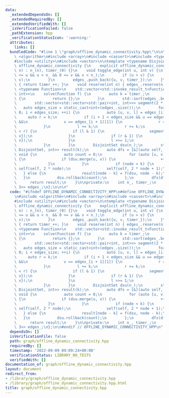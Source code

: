 ```yaml
---
data:
  _extendedDependsOn: []
  _extendedRequiredBy: []
  _extendedVerifiedWith: []
  _isVerificationFailed: false
  _pathExtension: hpp
  _verificationStatusIcon: ':warning:'
  attributes:
    links: []
  bundledCode: "#line 1 \"graph/offline_dynamic_connectivity.hpp\"\n\n\n\n#include\
    \ <algorithm>\n#include <array>\n#include <cassert>\n#include <type_traits>\n\
    #include <utility>\n#include <vector>\n\ntemplate <typename DisjointSet> struct\
    \ offline_dynamic_connectivity {\n    explicit offline_dynamic_connectivity(int\
    \ n) : n_(n), timer_(0) {}\n    void toggle_edge(int u, int v) {\n        assert(0\
    \ <= u && u < n_ && 0 <= v && v < n_);\n        if (u > v) {\n            std::swap(u,\
    \ v);\n        }\n        edges_.push_back({u, v, timer_});\n    }\n    int snapshot()\
    \ { return timer_++; }\n    void reserve(int n) { edges_.reserve(n); }\n    template\
    \ <typename Function>\n    std::vector<std::invoke_result_t<Function, DisjointSet,\
    \ int>>\n    solve(Function f) {\n        auto k = timer_;\n        if (k == 0)\
    \ {\n            return {};\n        }\n        std::sort(edges_.begin(), edges_.end());\n\
    \        std::vector<std::vector<std::pair<int, int>>> segment(2 * k);\n     \
    \   auto edges_size = static_cast<int>(edges_.size());\n        for (auto i =\
    \ 0; i < edges_size; ++i) {\n            auto [u, v, l] = edges_[i];\n       \
    \     auto r = k;\n            if (i + 1 < edges_size && u == edges_[i + 1][0]\
    \ &&\n                v == edges_[i + 1][1]) {\n                r = edges_[++i][2];\n\
    \            }\n            l += k;\n            r += k;\n            while (l\
    \ < r) {\n                if (l & 1) {\n                    segment[l++].push_back({u,\
    \ v});\n                }\n                if (r & 1) {\n                    segment[--r].push_back({u,\
    \ v});\n                }\n                l >>= 1;\n                r >>= 1;\n\
    \            }\n        }\n        DisjointSet dsu(n_);\n        std::vector<std::invoke_result_t<Function,\
    \ DisjointSet, int>> result(k);\n        auto dfs = [&](auto self, int node) ->\
    \ void {\n            auto count = 0;\n            for (auto [u, v] : segment[node])\
    \ {\n                if (dsu.merge(u, v)) {\n                    ++count;\n  \
    \              }\n            }\n            if (node < k) {\n               \
    \ self(self, 2 * node);\n                self(self, 2 * node + 1);\n         \
    \   } else {\n                result[node - k] = f(dsu, node - k);\n         \
    \   }\n            dsu.rollback(count);\n        };\n        dfs(dfs, 1);\n  \
    \      return result;\n    }\n\nprivate:\n    int n_, timer_;\n    std::vector<std::array<int,\
    \ 3>> edges_;\n};\n\n\n"
  code: "#ifndef OFFLINE_DYNAMIC_CONNECTIVITY_HPP\n#define OFFLINE_DYNAMIC_CONNECTIVITY_HPP\n\
    \n#include <algorithm>\n#include <array>\n#include <cassert>\n#include <type_traits>\n\
    #include <utility>\n#include <vector>\n\ntemplate <typename DisjointSet> struct\
    \ offline_dynamic_connectivity {\n    explicit offline_dynamic_connectivity(int\
    \ n) : n_(n), timer_(0) {}\n    void toggle_edge(int u, int v) {\n        assert(0\
    \ <= u && u < n_ && 0 <= v && v < n_);\n        if (u > v) {\n            std::swap(u,\
    \ v);\n        }\n        edges_.push_back({u, v, timer_});\n    }\n    int snapshot()\
    \ { return timer_++; }\n    void reserve(int n) { edges_.reserve(n); }\n    template\
    \ <typename Function>\n    std::vector<std::invoke_result_t<Function, DisjointSet,\
    \ int>>\n    solve(Function f) {\n        auto k = timer_;\n        if (k == 0)\
    \ {\n            return {};\n        }\n        std::sort(edges_.begin(), edges_.end());\n\
    \        std::vector<std::vector<std::pair<int, int>>> segment(2 * k);\n     \
    \   auto edges_size = static_cast<int>(edges_.size());\n        for (auto i =\
    \ 0; i < edges_size; ++i) {\n            auto [u, v, l] = edges_[i];\n       \
    \     auto r = k;\n            if (i + 1 < edges_size && u == edges_[i + 1][0]\
    \ &&\n                v == edges_[i + 1][1]) {\n                r = edges_[++i][2];\n\
    \            }\n            l += k;\n            r += k;\n            while (l\
    \ < r) {\n                if (l & 1) {\n                    segment[l++].push_back({u,\
    \ v});\n                }\n                if (r & 1) {\n                    segment[--r].push_back({u,\
    \ v});\n                }\n                l >>= 1;\n                r >>= 1;\n\
    \            }\n        }\n        DisjointSet dsu(n_);\n        std::vector<std::invoke_result_t<Function,\
    \ DisjointSet, int>> result(k);\n        auto dfs = [&](auto self, int node) ->\
    \ void {\n            auto count = 0;\n            for (auto [u, v] : segment[node])\
    \ {\n                if (dsu.merge(u, v)) {\n                    ++count;\n  \
    \              }\n            }\n            if (node < k) {\n               \
    \ self(self, 2 * node);\n                self(self, 2 * node + 1);\n         \
    \   } else {\n                result[node - k] = f(dsu, node - k);\n         \
    \   }\n            dsu.rollback(count);\n        };\n        dfs(dfs, 1);\n  \
    \      return result;\n    }\n\nprivate:\n    int n_, timer_;\n    std::vector<std::array<int,\
    \ 3>> edges_;\n};\n\n#endif // OFFLINE_DYNAMIC_CONNECTIVITY_HPP\n"
  dependsOn: []
  isVerificationFile: false
  path: graph/offline_dynamic_connectivity.hpp
  requiredBy: []
  timestamp: '2022-09-09 09:09:24+00:00'
  verificationStatus: LIBRARY_NO_TESTS
  verifiedWith: []
documentation_of: graph/offline_dynamic_connectivity.hpp
layout: document
redirect_from:
- /library/graph/offline_dynamic_connectivity.hpp
- /library/graph/offline_dynamic_connectivity.hpp.html
title: graph/offline_dynamic_connectivity.hpp
---
```

